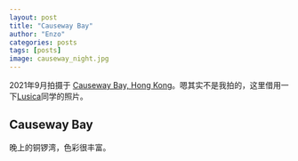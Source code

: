 ```yaml
---
layout: post
title: "Causeway Bay"
author: "Enzo"
categories: posts
tags: [posts]
image: causeway_night.jpg
---
```


2021年9月拍摄于 [Causeway Bay, Hong Kong](https://www.google.com/maps/@22.2802412,114.1839767,19.16z)。嗯其实不是我拍的，这里借用一下[Lusica](https://lusica1031.github.io)同学的照片。

## Causeway Bay
晚上的铜锣湾，色彩很丰富。

